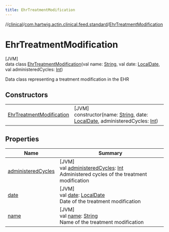 ```yaml
---
title: EhrTreatmentModification
---
```

//[clinical](../../../index.html)/[com.hartwig.actin.clinical.feed.standard](../index.html)/[EhrTreatmentModification](index.html)



# EhrTreatmentModification



[JVM]\
data class [EhrTreatmentModification](index.html)(val name: [String](https://kotlinlang.org/api/latest/jvm/stdlib/kotlin/-string/index.html), val date: [LocalDate](https://docs.oracle.com/javase/8/docs/api/java/time/LocalDate.html), val administeredCycles: [Int](https://kotlinlang.org/api/latest/jvm/stdlib/kotlin/-int/index.html))

Data class representing a treatment modification in the EHR



## Constructors


| | |
|---|---|
| [EhrTreatmentModification](-ehr-treatment-modification.html) | [JVM]<br>constructor(name: [String](https://kotlinlang.org/api/latest/jvm/stdlib/kotlin/-string/index.html), date: [LocalDate](https://docs.oracle.com/javase/8/docs/api/java/time/LocalDate.html), administeredCycles: [Int](https://kotlinlang.org/api/latest/jvm/stdlib/kotlin/-int/index.html)) |


## Properties


| Name | Summary |
|---|---|
| [administeredCycles](administered-cycles.html) | [JVM]<br>val [administeredCycles](administered-cycles.html): [Int](https://kotlinlang.org/api/latest/jvm/stdlib/kotlin/-int/index.html)<br>Administered cycles of the treatment modification |
| [date](date.html) | [JVM]<br>val [date](date.html): [LocalDate](https://docs.oracle.com/javase/8/docs/api/java/time/LocalDate.html)<br>Date of the treatment modification |
| [name](name.html) | [JVM]<br>val [name](name.html): [String](https://kotlinlang.org/api/latest/jvm/stdlib/kotlin/-string/index.html)<br>Name of the treatment modification |

